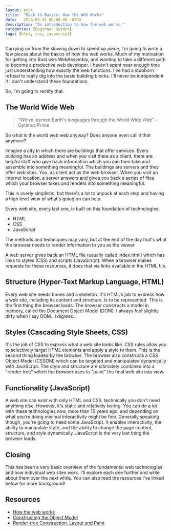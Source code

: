 ```yaml
---
layout: post
title:  "Back to Basics: How the Web Works"
date:   2024-08-25 06:00:00 -0700
description: "An introduction to how the web works."
categories: [Beginner Guides]
tags: [html, css, javascript]
---
```


Carrying on from the slowing down to speed up piece, I'm going to write a few pieces about the basics of how the web works. Much of my motivation for getting into Rust was WebAssembly, and wanting to take a different path to become a productive web developer. I haven't spent near enough time just understanding how exactly the web functions. I've had a stubborn refusal to really dig into the basic building blocks. I'll never be independent if I don't understand these foundations.

<!--more-->

So, I'm going to rectify that.

## The World Wide Web

> "We've learned Earth's languages through the World Wide Web" - Optimus Prime

So what is the world web web anyway? Does anyone even call it that anymore?

Imagine a city in which there are buildings that offer services. Every building has an address and when you visit there as a client, there are helpful staff who give back information which you can then take and assemble into something meaningful. The buildings are servers and they offer web sites. You, as client act as the web browser. When you visit an internet location, a server answers and gives you back a series of files which your browser takes and renders into something meaningful.

This is overly simplistic, but there's a lot to unpack at each step and having a high level view of what's going on can help.

Every web site, every last one, is built on this foundation of technologies:

- HTML
- CSS
- JavaScript

The methods and techniques may vary, but at the end of the day that's what the browser needs to render information to you as the viewer.

A web server gives back an HTML file (usually called index.html) which has links to styles (CSS) and scripts (JavaScript). When a browser makes requests for these resources, it does that via links available in the HTML file.

## Structure (Hyper-Text Markup Language, HTML)

Every web site needs bones and a skeleton. It's HTML's job to express how a web site, including its content and structure, is to be represented. This is the first thing the browser loads. The browser constructs a model in memory, called the Document Object Model (DOM). I always feel slightly dirty when I say DOM...I digress...

## Styles (Cascading Style Sheets, CSS)

It's the job of CSS to express what a web site looks like. CSS rules allow you to selectively target HTML elements and apply a style to them. This is the second thing loaded by the browser. The browser also constructs a CSS Object Model (CSSOM) which can be targeted and manipulated dynamically with JavaScript. The style and structure are ultimately combined into a "render tree" which the browser uses to "paint" the final web site into view.

## Functionality (JavaScript)

A web site can exist with only HTML and CSS, technically you don't need anything else. However, it's static and relatively boring. You can do a lot with these technologies now, more than 10 years ago, and depending on what you're doing minimal interactivity might be fine. Generally speaking though, you're going to need some JavaScript. It enables interactivity, the ability to manipulate state, and the ability to change the page content, structure, and style dynamically. JavaScript is the very last thing the browser loads.

## Closing

This has been a very basic overview of the fundamental web technologies and how individual web sites work. I'll explore each one further and write about them over the next while. You can also read the resources I've linked below for more background!

## Resources

- [How the web works](https://developer.mozilla.org/en-US/docs/Learn/Getting_started_with_the_web/How_the_Web_works)
- [Constructing the Object Model](https://web.dev/articles/critical-rendering-path/constructing-the-object-model)
- [Render-tree Construction, Layout and Paint](https://web.dev/articles/critical-rendering-path/render-tree-construction)
